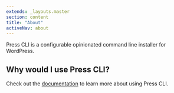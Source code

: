 ```yaml
---
extends: _layouts.master
section: content
title: "About"
activeNav: about
---
```

Press CLI is a configurable opinionated command line installer for WordPress.

## Why would I use Press CLI?


Check out the [documentation](/docs/) to learn more about using Press CLI.
